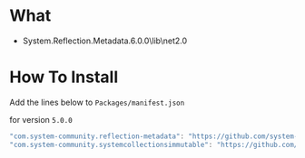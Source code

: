 # What
- System.Reflection.Metadata.6.0.0\lib\net2.0


# How To Install

Add the lines below to `Packages/manifest.json`

for version `5.0.0`
```csharp
"com.system-community.reflection-metadata": "https://github.com/system-community/SystemReflectionMetadata.git?path=Assets/_Root#5.0.0",
"com.system-community.systemcollectionsimmutable": "https://github.com/system-community/SystemCollectionsImmutable.git?path=Assets/_Root#5.0.0",
```
